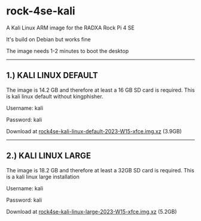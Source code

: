 # rock-4se-kali
A Kali Linux ARM image for the RADXA Rock Pi 4 SE

It's build on Debian but works fine


The image needs 1-2 minutes to boot the desktop

----------------------
1.) KALI LINUX DEFAULT
----------------------

The image is 14.2 GB and therefore at least a 16 GB SD card is required.
This is kali linux default without kingphisher.

Username: kali

Password: kali


Download at <a href="https://drive.google.com/file/d/1sig3IbY23cuAeM2c20aRQESbx57z_mBA/view?usp=sharing">rock4se-kali-linux-default-2023-W15-xfce.img.xz</a> (3.9GB)



--------------------
2.) KALI LINUX LARGE
--------------------

The image is 18.2 GB and therefore at least a 32GB SD card is required. 
This is a kali linux large installation

Username: kali

Password: kali


Download at <a href="https://drive.google.com/file/d/1Y3sdIRUpIeSQrwPAoK9qEJWTxi7Vw0GS/view?usp=share_link">rock4se-kali-linux-large-2023-W15-xfce.img.xz</a> (5.2GB)

